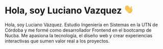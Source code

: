 <h1>Hola, soy Luciano Vazquez <img  src="https://raw.githubusercontent.com/ABSphreak/ABSphreak/master/gifs/Hi.gif" width="30px"></h1>
Hola, soy Luciano Vázquez. Estudio Ingeniería en Sistemas en la UTN de Córdoba y me formé como desarrollador Frontend en el bootcamp de Nucba. Me apasiona la tecnología, el diseño web y crear experiencias interactivas que sumen valor real a los proyectos.


